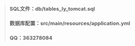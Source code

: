 > ### SQL文件：db/tables_ly_tomcat.sql
> ### 数据库配置：src/main/resources/application.yml
> ### QQ：363278084
